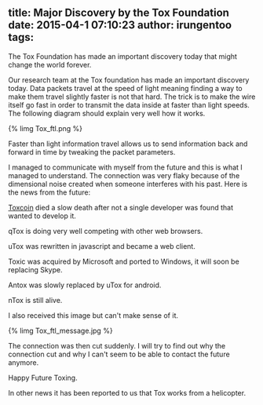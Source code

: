 title: Major Discovery by the Tox Foundation
date: 2015-04-1 07:10:23
author:  irungentoo
tags:
---

The Tox Foundation has made an important discovery today that might change the world forever.

<!-- more -->

Our research team at the Tox foundation has made an important discovery today. Data packets travel at the speed of light meaning finding a way to make them travel slightly faster is not that hard. The trick is to make the wire itself go fast in order to transmit the data inside at faster than light speeds. The following diagram should explain very well how it works.

{% limg Tox_ftl.png %}

Faster than light information travel allows us to send information back and forward in time by tweaking the packet parameters.

I managed to communicate with myself from the future and this is what I managed to understand. The connection was very flaky because of the dimensional noise created when someone interferes with his past. Here is the news from the future:

[Toxcoin](https://blog.tox.im/2015/04/01/introducing-toxcoin) died a slow death after not a single developer was found that wanted to develop it.

qTox is doing very well competing with other web browsers.

uTox was rewritten in javascript and became a web client.

Toxic was acquired by Microsoft and ported to Windows, it will soon be replacing Skype.

Antox was slowly replaced by uTox for android.

nTox is still alive.


I also received this image but can't make sense of it.

{% limg Tox_ftl_message.jpg %}


The connection was then cut suddenly. I will try to find out why the connection cut and why I can't seem to be able to contact the future anymore.

Happy Future Toxing.

In other news it has been reported to us that Tox works from a helicopter.
